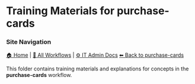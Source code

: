 # Training Materials for purchase-cards

### Site Navigation
[🏠 Home](../../../README.md) | [📂 All Workflows](../../../users/users.md) | [⚙ IT Admin Docs](../../../it-admins/README.md)
[⬅ Back to purchase-cards](../README.md)


This folder contains training materials and explanations for concepts in the **purchase-cards** workflow.